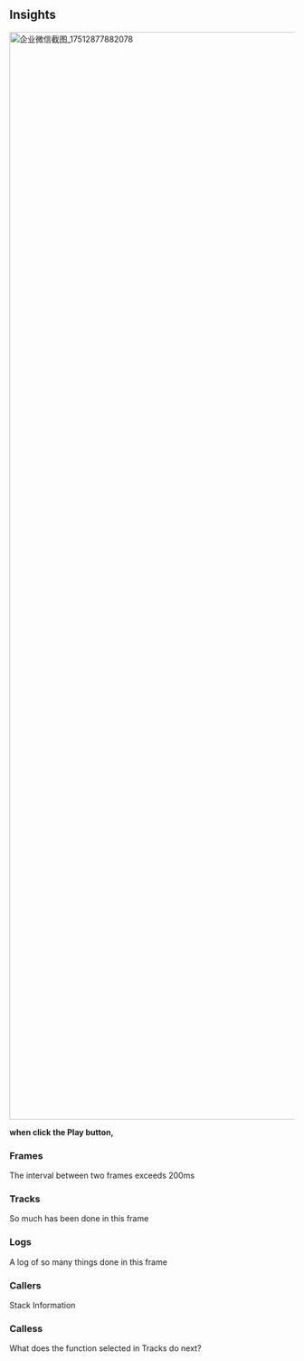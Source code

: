 ## Insights
<img width="1919" alt="企业微信截图_17512877882078" src="https://github.com/user-attachments/assets/6d8f06d2-389b-4dbc-921c-dd62442a699f" />  

**when click the Play button,**
### Frames
The interval between two frames exceeds 200ms

### Tracks
So much has been done in this frame

### Logs
A log of so many things done in this frame

### Callers
Stack Information

### Calless
What does the function selected in Tracks do next?
